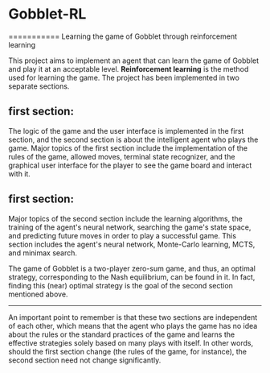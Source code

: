 # Gobblet-RL
===========
Learning the game of Gobblet through reinforcement learning

This project aims to implement an agent that can learn the game of Gobblet and play it at an acceptable level.
**Reinforcement learning** is the method used for learning the game. The project has been implemented in two separate sections.

first section:
-----------------------
The logic of the game and the user interface is implemented in the first section, and the second section is about the intelligent agent who plays the game. Major topics of the first section include the implementation of the rules of the game, allowed moves, terminal state recognizer, and the graphical user interface for the player to see the game board and interact with it.

first section:
-----------------------
Major topics of the second section include the learning algorithms, the training of the agent's neural network, searching the game's state space, and predicting future moves in order to play a successful game. This section includes the agent's neural network, Monte-Carlo learning, MCTS, and minimax search.

The game of Gobblet is a two-player zero-sum game, and thus, an optimal strategy, corresponding to the Nash equilibrium, can be found in it. In fact, finding this (near) optimal strategy is the goal of the second section mentioned above.

-----------------------
An important point to remember is that these two sections are independent of each other, which means that the agent who plays the game has no idea about the rules or the standard practices of the game and learns the effective strategies solely based on many plays with itself. In other words, should the first section change (the rules of the game, for instance), the second section need not change significantly.
